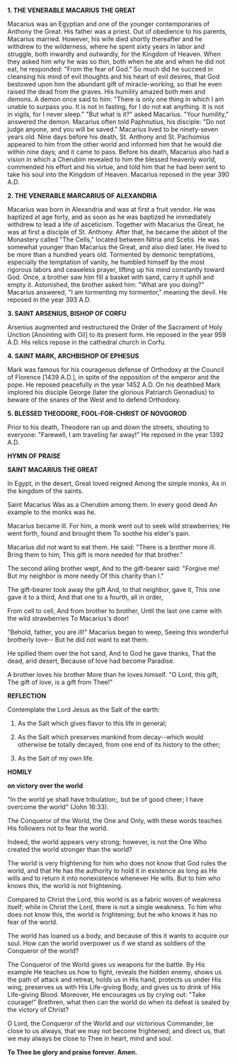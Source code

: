 
**1. THE VENERABLE MACARIUS THE GREAT**

Macarius was an Egyptian and one of the younger contemporaries of Anthony the Great. His father was a priest. Out of obedience to his parents, Macarius married. However, his wife died shortly thereafter and he withdrew to the wilderness, where he spent sixty years in labor and struggle, both inwardly and outwardly, for the Kingdom of Heaven. When they asked him why he was so thin, both when he ate and when he did not eat, he responded: "From the fear of God." So much did he succeed in cleansing his mind of evil thoughts and his heart of evil desires, that God bestowed upon him the abundant gift of miracle-working, so that he even raised the dead from the graves. His humility amazed both men and demons. A demon once said to him: "There is only one thing in which I am unable to surpass you. It is not in fasting, for I do not eat anything. It is not in vigils, for I never sleep." "But what is it?" asked Macarius. "Your humility," answered the demon. Macarius often told Paphnutius, his disciple: "Do not judge anyone, and you will be saved." Macarius lived to be ninety-seven years old. Nine days before his death, St. Anthony and St. Pachomius appeared to him from the other world and informed him that he would die within nine days; and it came to pass. Before his death, Macarius also had a vision in which a Cherubim revealed to him the blessed heavenly world, commended his effort and his virtue, and told him that he had been sent to take his soul into the Kingdom of Heaven. Macarius reposed in the year 390 A.D.

**2. THE VENERABLE MARCARIUS OF ALEXANDRIA**

Macarius was born in Alexandria and was at first a fruit vendor. He was baptized at age forty, and as soon as he was baptized he immediately withdrew to lead a life of asceticism. Together with Macarius the Great, he was at first a disciple of St. Anthony. After that, he became the abbot of the Monastery called "The Cells," located between Nitria and Scetis. He was somewhat younger than Macarius the Great, and also died later. He lived to be more than a hundred years old. Tormented by demonic temptations, especially the temptation of vanity, he humbled himself by the most rigorous labors and ceaseless prayer, lifting up his mind constantly toward God. Once, a brother saw him fill a basket with sand, carry it uphill and empty it. Astonished, the brother asked him: "What are you doing?" Macarius answered, "I am tormenting my tormentor," meaning the devil. He reposed in the year 393 A.D.

**3. SAINT ARSENIUS, BISHOP OF CORFU**

Arsenius augmented and restructured the Order of the Sacrament of Holy Unction [Anointing with Oil] to its present form. He reposed in the year 959 A.D. His relics repose in the cathedral church in Corfu.

**4. SAINT MARK, ARCHBISHOP OF EPHESUS**

Mark was famous for his courageous defense of Orthodoxy at the Council of Florence [1439 A.D.], in spite of the opposition of the emperor and the pope. He reposed peacefully in the year 1452 A.D. On his deathbed Mark implored his disciple George (later the glorious Patriarch Gennadius) to beware of the snares of the West and to defend Orthodoxy.

**5. BLESSED THEODORE, FOOL-FOR-CHRIST OF NOVGOROD**

Prior to his death, Theodore ran up and down the streets, shouting to everyone: "Farewell, I am traveling far away!" He reposed in the year 1392 A.D.




**HYMN OF PRAISE**

**SAINT MACARIUS THE GREAT**

In Egypt, in the desert,
Great loved reigned
Among the simple monks,
As in the kingdom of the saints.

Saint Macarius
Was as a Cherubim among them.
In every good deed
An example to the monks was he.

Macarius became ill.
For him, a monk went out to seek wild strawberries;
He went forth, found and brought them
To soothe his elder's pain.

Macarius did not want to eat them.
He said: "There is a brother more ill.
Bring them to him;
This gift is more needed for that brother."

The second ailing brother wept,
And to the gift-bearer said: "Forgive me!
But my neighbor is more needy
Of this charity than I."

The gift-bearer took away the gift
And, to that neighbor, gave it,
This one gave it to a third,
And that one to a fourth, all in order,

From cell to cell,
And from brother to brother,
Until the last one came with the wild strawberries
To Macarius's door!

"Behold, father, you are ill!"
Macarius began to weep,
Seeing this wonderful brotherly love--
But he did not want to eat them.

He spilled them over the hot sand,
And to God he gave thanks,
That the dead, arid desert,
Because of love had become Paradise.

A brother loves his brother
More than he loves himself.
"O Lord, this gift,
The gift of love, is a gift from Thee!"


**REFLECTION**

Contemplate the Lord Jesus as the Salt of the earth:

1.  As the Salt which gives flavor to this life in general;

1.  As the Salt which preserves mankind from decay--which would otherwise be totally decayed, from one end of its history to the other;

1.  As the Salt of my own life.



**HOMILY**

**on victory over the world**

"In the world ye shall have tribulation;, but be of good cheer; I have overcome the world" (John 16:33).

The Conqueror of the World, the One and Only, with these words teaches His followers not to fear the world.

Indeed, the world appears very strong; however, is not the One Who created the world stronger than the world?

The world is very frightening for him who does not know that God rules the world, and that He has the authority to hold it in existence as long as He wills and to return it into nonexistence whenever He wills. But to him who knows this, the world is not frightening.

Compared to Christ the Lord, this world is as a fabric woven of weakness itself; while in Christ the Lord, there is not a single weakness. To him who does not know this, the world is frightening; but he who knows it has no fear of the world.

The world has loaned us a body, and because of this it wants to acquire our soul. How can the world overpower us if we stand as soldiers of the Conqueror of the world?

The Conqueror of the World gives us weapons for the battle. By His example He teaches us how to fight, reveals the hidden enemy, shows us the path of attack and retreat, holds us in His hand, protects us under His wing, preserves us with His Life-giving Body, and gives us to drink of His Life-giving Blood. Moreover, He encourages us by crying out: "Take courage!" Brethren, what then can the world do when its defeat is sealed by the victory of Christ?

O Lord, the Conqueror of the World and our victorious Commander, be close to us always, that we may not become frightened; and direct us, that we may always be close to Thee in heart, mind and soul.

**To Thee be glory and praise forever. Amen.**

 
